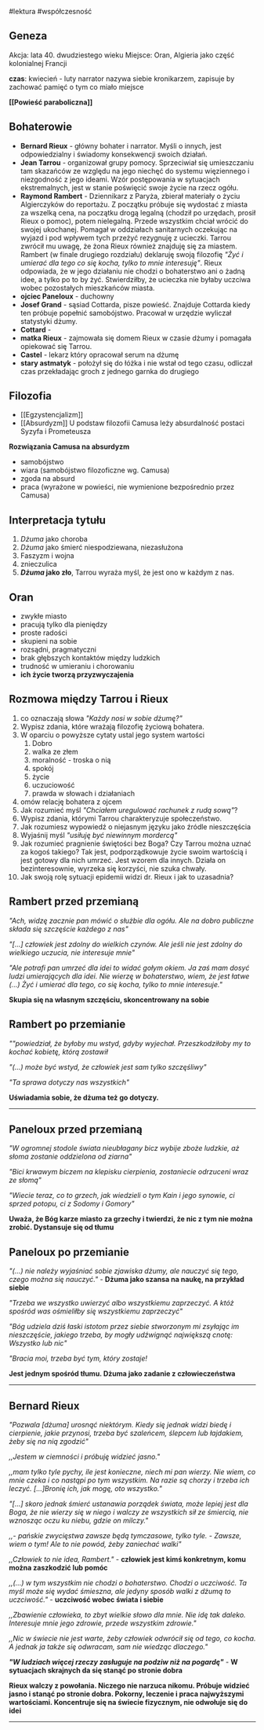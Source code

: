 #lektura #współczesność 
## Geneza

Akcja: lata 40. dwudziestego wieku
Miejsce: Oran, Algieria jako część kolonialnej Francji

**czas**: kwiecień - luty
narrator nazywa siebie kronikarzem, zapisuje by zachować pamięć o tym co miało miejsce

**[[Powieść paraboliczna]]**
## Bohaterowie
- **Bernard Rieux** - główny bohater i narrator. Myśli o innych, jest odpowiedzialny i świadomy konsekwencji swoich działań. 
- **Jean Tarrou** - organizował grupy pomocy. Sprzeciwiał się umieszczaniu tam skazańców ze względu na jego niechęć do systemu więziennego i niezgodność z jego ideami. Wzór postępowania w sytuacjach ekstremalnych, jest w stanie poświęcić swoje życie na rzecz ogółu.
- **Raymond Rambert** - Dziennikarz z Paryża, zbierał materiały o życiu Algierczyków do reportażu. Z początku próbuje się wydostać z miasta za wszelką cena, na początku drogą legalną (chodził po urzędach, prosił Rieux o pomoc), potem nielegalną. Przede wszystkim chciał wrócić do swojej ukochanej. Pomagał w oddziałach sanitarnych oczekując na wyjazd i pod wpływem tych przeżyć rezygnuję z ucieczki. Tarrou zwrócił mu uwagę, że żona Rieux również znajduję się za miastem. Rambert (w finale drugiego rozdziału) deklaruję swoją filozofię *"Żyć i umierać dla tego co się kocha, tylko to mnie interesuję"*. Rieux odpowiada, że w jego działaniu nie chodzi o bohaterstwo ani o żadną idee, a tylko po to by żyć. Stwierdziłby, że ucieczka nie byłaby uczciwa wobec pozostałych mieszkańców miasta. 
- **ojciec Paneloux** - duchowny
- **Josef Grand** - sąsiad Cottarda, pisze powieść. Znajduje Cottarda kiedy ten próbuje popełnić samobójstwo. Pracował w urzędzie wyliczał statystyki dżumy.
- **Cottard** - 
- **matka Rieux** - zajmowała się domem Rieux w czasie dżumy i pomagała opiekować się Tarrou.
- **Castel** - lekarz który opracował serum na dżumę
- **stary astmatyk** - położył się do łóżka i nie wstał od tego czasu, odliczał czas przekładając groch z jednego garnka do drugiego

## Filozofia
- [[Egzystencjalizm]]
- [[Absurdyzm]] 
 U podstaw filozofii Camusa leży absurdalność postaci Syzyfa i Prometeusza

**Rozwiązania Camusa na absurdyzm**
- samobójstwo
- wiara (samobójstwo filozoficzne wg. Camusa)
- zgoda na absurd
- praca (wyrażone w powieści, nie wymienione bezpośrednio przez Camusa)
## Interpretacja tytułu
1. *Dżuma* jako choroba
2. *Dżuma* jako śmierć niespodziewana, niezasłużona
3. Faszyzm i wojna 
4. znieczulica
5. ***Dżuma* jako zło**, Tarrou wyraża myśl, że jest ono w każdym z nas.
## Oran
- zwykłe miasto
- pracują tylko dla pieniędzy
- proste radości
- skupieni na sobie
- rozsądni, pragmatyczni
- brak głębszych kontaktów między ludzkich
- trudność w umieraniu i chorowaniu
- **ich życie tworzą przyzwyczajenia**

## Rozmowa między Tarrou i Rieux
1. co oznaczają słowa *"Każdy nosi w sobie dżumę?"*
2. Wypisz zdania, które wrażają filozofię życiową bohatera.
3. W oparciu o powyższe cytaty ustal jego system wartości
	1. Dobro
	2. walka ze złem
	3. moralność - troska o nią
	4. spokój
	5. życie
	6. uczuciowość
	7. prawda w słowach i działaniach
4. omów relację bohatera z ojcem
5. Jak rozumieć myśl *"Chciałem uregulować rachunek z rudą sową"*?
6. Wypisz zdania, którymi Tarrou charakteryzuje społeczeństwo.
7. Jak rozumiesz wypowiedź o niejasnym języku jako źródle nieszczęścia
8. Wyjaśnij myśl *"usiłuję być niewinnym mordercą"*
9. Jak rozumieć pragnienie świętości bez Boga? Czy Tarrou można uznać za kogoś takiego?
	Tak jest, podporządkowuje życie swoim wartością i jest gotowy dla nich umrzeć. Jest wzorem dla innych. Działa on bezinteresownie, wyrzeka się korzyści, nie szuka chwały. 
10. Jak swoją rolę  sytuacji epidemii widzi dr. Rieux i jak to uzasadnia?

## Rambert przed przemianą

*"Ach, widzę zacznie pan mówić o służbie dla ogółu. Ale na dobro publiczne składa się szczęście każdego z nas"*

*"\[...] człowiek jest zdolny do wielkich czynów. Ale jeśli nie jest zdolny do wielkiego uczucia, nie interesuje mnie"*

*"Ale potrafi pan umrzeć dla idei to widać gołym okiem. Ja zaś mam dosyć ludzi umierających dla idei. Nie wierzę w bohaterstwo, wiem, że jest łatwe (...) Żyć i umierać dla tego, co się kocha, tylko to mnie interesuje."*

**Skupia się na własnym szczęściu, skoncentrowany na sobie**
## Rambert po przemianie

*""powiedział, że byłoby mu wstyd, gdyby wyjechał. Przeszkodziłoby my to kochać kobietę, którą zostawił*

*"(...) może być wstyd, że człowiek jest sam tylko szczęśliwy"*

*"Ta sprawa dotyczy nas wszystkich"*

**Uświadamia sobie, że dżuma też go dotyczy.**
****
## Paneloux przed przemianą

*"W ogromnej stodole świata nieubłagany bicz wybije zboże ludzkie, aż słoma zostanie oddzielona od ziarna"*

*"Bici krwawym biczem na klepisku cierpienia, zostaniecie odrzuceni wraz ze słomą"*

*"Wiecie teraz, co to grzech, jak wiedzieli o tym Kain i jego synowie, ci sprzed potopu, ci z Sodomy i Gomory"*

**Uważa, że Bóg karze miasto za grzechy i twierdzi, że nic z tym nie można zrobić. Dystansuje się od tłumu**
## Paneloux po przemianie

*"(...) nie należy wyjaśniać sobie zjawiska dżumy, ale nauczyć się tego, czego można się nauczyć."* - **Dżuma jako szansa na naukę, na przykład siebie**

*"Trzeba we wszystko uwierzyć albo wszystkiemu zaprzeczyć. A któż spośród was ośmieliłby się wszystkiemu zaprzeczyć"*

*"Bóg udziela dziś łaski istotom przez siebie stworzonym mi zsyłając im nieszczęście, jakiego trzeba, by mogły udźwignąć największą cnotę: Wszystko lub nic"*

*"Bracia moi, trzeba być tym, który zostaje!*

**Jest jednym spośród tłumu. Dżuma jako zadanie z człowieczeństwa**
****
## Bernard Rieux

*"Pozwala \[dżuma] urosnąć niektórym. Kiedy się jednak widzi biedę i cierpienie, jakie przynosi, trzeba być szaleńcem, ślepcem lub łajdakiem, żeby się na nią zgodzić"* 

*,,Jestem w ciemności i próbuję widzieć jasno."*

*,,mam tylko tyle pychy, ile jest konieczne, niech mi pan wierzy. Nie wiem, co mnie czeka i co nastąpi po tym wszystkim. Na razie są chorzy i trzeba ich leczyć. [...]Bronię ich, jak mogę, oto wszystko."*

*"[...] skoro jednak śmierć ustanawia porządek świata, może lepiej jest dla Boga, że nie wierzy się w niego i walczy ze wszystkich sił ze śmiercią, nie wznosząc oczu ku niebu, gdzie on milczy."*

*,,- pańskie zwycięstwa zawsze będą tymczasowe, tylko tyle. - Zawsze, wiem o tym! Ale to nie powód, żeby zaniechać walki"* 

*,,Człowiek to nie idea, Rambert."* - **człowiek jest kimś konkretnym, komu można zaszkodzić lub pomóc**

*,,(...) w tym wszystkim nie chodzi o bohaterstwo. Chodzi o uczciwość. Ta myśl może się wydać śmieszna, ale jedyny sposób walki z dżumą to uczciwość."*  - **uczciwość wobec świata i siebie**

*,,Zbawienie człowieka, to zbyt wielkie słowo dla mnie. Nie idę tak daleko. Interesuje mnie jego zdrowie, przede wszystkim zdrowie."*

*,,Nic w świecie nie jest warte, żeby człowiek odwrócił się od tego, co kocha. A jednak ja także się odwracam, sam nie wiedząc dlaczego."*

***"W ludziach więcej rzeczy zasługuje na podziw niż na pogardę"*** - **W sytuacjach skrajnych da się stanąć po stronie dobra**

**Rieux walczy z powołania. Niczego nie narzuca nikomu. Próbuje widzieć jasno i stanąć po stronie dobra. Pokorny, leczenie i praca najwyższymi wartościami. Koncentruje się na świecie fizycznym, nie odwołuje się do idei**
****


